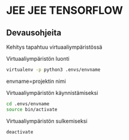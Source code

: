 # JEE JEE TENSORFLOW

## Devausohjeita
Kehitys tapahtuu virtuaaliympäristössä

Virtuaaliympäristön luonti
```bash
virtualenv -p python3 .envs/envname
```
envname=projektin nimi

Virtuaaliympäristön käynnistämiseksi 

```bash
cd .envs/envname
source bin/activate
```

Virtuaaliympäristön sulkemiseksi

```bash
deactivate
```
